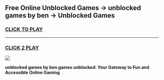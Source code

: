 
## Free Online Unblocked Games → unblocked games by ben → Unblocked Games
<h3>
<a href="https://premium.freeplayer.one?title=unblocked_games_by_ben&ref=21F">CLICK TO PLAY</a></h3>
<hr>

<h3>
<a href="https://premium.freeplayer.one?title=unblocked_games_by_ben&ref=21F">CLICK 2 PLAY</a>
  
</h3>

<a href="https://premium.freeplayer.one?title=unblocked_games_by_ben&ref=21F/"><img src="https://clearcache.store/games.png"></a>


**unblocked games by ben games unblocked: Your Gateway to Fun and Accessible Online Gaming**

